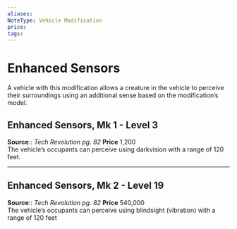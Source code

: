 ```yaml
---
aliases: 
NoteType: Vehicle Modification
price:  
tags: 
---
```


# Enhanced Sensors

A vehicle with this modification allows a creature in the vehicle to perceive their surroundings using an additional sense based on the modification’s model.  

## Enhanced Sensors, Mk 1 - Level 3

**Source**:: _Tech Revolution pg. 82_
**Price** 1,200  
The vehicle’s occupants can perceive using darkvision with a range of 120 feet.

---

## Enhanced Sensors, Mk 2 - Level 19

**Source**:: _Tech Revolution pg. 82_
**Price** 540,000  
The vehicle’s occupants can perceive using blindsight (vibration) with a range of 120 feet
